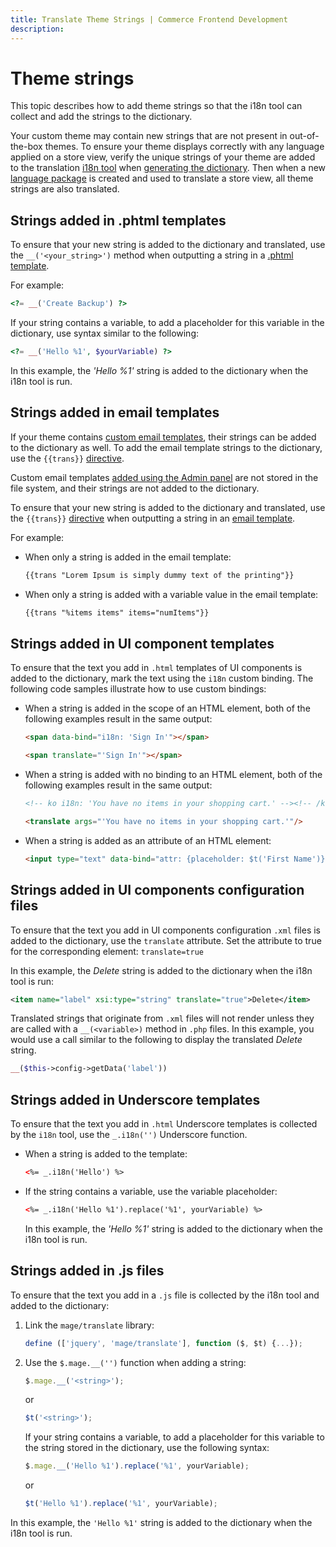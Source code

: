 ```yaml
---
title: Translate Theme Strings | Commerce Frontend Development
description:
---
```


# Theme strings

This topic describes how to add theme strings so that the i18n tool can collect and add the strings to the dictionary.

Your custom theme may contain new strings that are not present in out-of-the-box themes.
To ensure your theme displays correctly with any language applied on a store view, verify the unique strings of your theme are added to the translation [i18n tool] when [generating the dictionary].
Then when a new [language package](https://glossary.magento.com/language-package) is created and used to translate a store view, all theme strings are also translated.

## Strings added in .phtml templates

To ensure that your new string is added to the dictionary and translated, use the `__('<your_string>')` method when outputting a string in a [.phtml template].

For example:

```php
<?= __('Create Backup') ?>
```

If your string contains a variable, to add a placeholder for this variable in the dictionary, use syntax similar to the following:

```php
<?= __('Hello %1', $yourVariable) ?>
```

In this example, the _'Hello %1'_ string is added to the dictionary when the i18n tool is run.

## Strings added in email templates

If your theme contains [custom email templates], their strings can be added to the dictionary as well.
To add the email template strings to the dictionary, use the `{{trans}}` [directive].

Custom email templates [added using the Admin panel] are not stored in the file system, and their strings are not added to the dictionary.

To ensure that your new string is added to the dictionary and translated, use the `{{trans}}` [directive] when outputting a string in an [email template](https://github.com/magento/magento2/blob/2.4/app/code/Magento/Customer/view/frontend/email/account_new.html).

For example:

-  When only a string is added in the email template:

    ```html
    {{trans "Lorem Ipsum is simply dummy text of the printing"}}
    ```

-  When only a string is added with a variable value in the email template:

    ```html
    {{trans "%items items" items="numItems"}}
    ```

## Strings added in UI component templates

To ensure that the text you add in `.html` templates of UI components is added to the dictionary, mark the text using the `i18n` custom binding. The following code samples illustrate how to use custom bindings:

-  When a string is added in the scope of an HTML element, both of the following examples result in the same output:

   ```html
   <span data-bind="i18n: 'Sign In'"></span>
   ```

   ```html
   <span translate="'Sign In'"></span>
   ```

-  When a string is added with no binding to an HTML element, both of the following examples result in the same output:

   ```html
   <!-- ko i18n: 'You have no items in your shopping cart.' --><!-- /ko -->
   ```

   ```html
   <translate args="'You have no items in your shopping cart.'"/>
   ```

-  When a string is added as an attribute of an HTML element:

   ```html
   <input type="text" data-bind="attr: {placeholder: $t('First Name')}" />
   ```

## Strings added in UI components configuration files

To ensure that the text you add in UI components configuration `.xml` files is added to the dictionary, use the `translate` attribute. Set the attribute to true for the corresponding element: `translate=true`

In this example, the _Delete_ string is added to the dictionary when the i18n tool is run:

```xml
<item name="label" xsi:type="string" translate="true">Delete</item>
```

Translated strings that originate from `.xml` files will not render unless they are called with a `__(<variable>)` method in `.php` files. In this example, you would use a call similar to the following to display the translated _Delete_ string.

```php
__($this->config->getData('label'))
```

## Strings added in Underscore templates

To ensure that the text you add in `.html` Underscore templates is collected by the `i18n` tool, use the `_.i18n('')` Underscore function.

-  When a string is added to the template:

   ```html
   <%= _.i18n('Hello') %>
   ```

-  If the string contains a variable, use the variable placeholder:

   ```html
   <%= _.i18n('Hello %1').replace('%1', yourVariable) %>
   ```

   In this example, the _'Hello %1'_ string is added to the dictionary when the i18n tool is run.

## Strings added in .js files

To ensure that the text you add in a `.js` file is collected by the i18n tool and added to the dictionary:

1. Link the `mage/translate` library:

   ```javascript
   define (['jquery', 'mage/translate'], function ($, $t) {...});
   ```

1. Use the `$.mage.__('')` function when adding a string:

   ```javascript
   $.mage.__('<string>');
   ```

   or

   ```javascript
   $t('<string>');
   ```

   If your string contains a variable, to add a placeholder for this variable to the string stored in the dictionary, use the following syntax:

   ```javascript
   $.mage.__('Hello %1').replace('%1', yourVariable);
   ```

   or

   ```javascript
   $t('Hello %1').replace('%1', yourVariable);
   ```

In this example, the `'Hello %1'` string is added to the dictionary when the i18n tool is run.

[i18n tool]: https://devdocs.magento.com/guides/v2.4/config-guide/cli/config-cli-subcommands-i18n.html
[generating the dictionary]: https://devdocs.magento.com/guides/v2.4/config-guide/cli/config-cli-subcommands-i18n.html#config-cli-subcommands-xlate-dict
[.phtml template]: ../templates/index.md
[custom email templates]: ../templates/email.md
[directive]: ../templates/email.md#localization
[added using the Admin panel]: ../templates/email.md#admin-based-customizations
